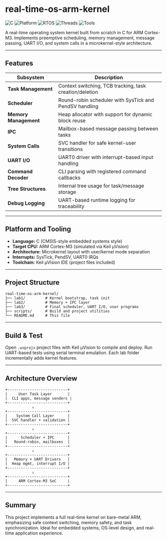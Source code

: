 # real-time-os-arm-kernel

![C](https://img.shields.io/badge/language-C-blue.svg)
![Platform](https://img.shields.io/badge/target-ARM%20Cortex--M3-red.svg)
![RTOS](https://img.shields.io/badge/RTOS-Custom%20Kernel-lightgrey.svg)
![Threads](https://img.shields.io/badge/Multitasking-Preemptive%20%7C%20Cooperative-green)
![Tools](https://img.shields.io/badge/Tools-Keil%20uVision%2C%20CMSIS-lightgrey)

A real-time operating system kernel built from scratch in C for ARM Cortex-M3. Implements preemptive scheduling, memory management, message passing, UART I/O, and system calls in a microkernel-style architecture.

---

## Features

| Subsystem             | Description                                             |
| --------------------- | ------------------------------------------------------- |
| **Task Management**   | Context switching, TCB tracking, task creation/deletion |
| **Scheduler**         | Round-robin scheduler with SysTick and PendSV handling  |
| **Memory Management** | Heap allocator with support for dynamic block reuse     |
| **IPC**               | Mailbox-based message passing between tasks             |
| **System Calls**      | SVC handler for safe kernel-user transitions            |
| **UART I/O**          | UART0 driver with interrupt-based input handling        |
| **Command Decoder**   | CLI parsing with registered command callbacks           |
| **Tree Structures**   | Internal tree usage for task/message storage            |
| **Debug Logging**     | UART-based runtime logging for traceability             |

---

## Platform and Tooling

* **Language:** C (CMSIS-style embedded systems style)
* **Target CPU:** ARM Cortex-M3 (simulated via Keil µVision)
* **Architecture:** Microkernel layout with user/kernel mode separation
* **Interrupts:** SysTick, PendSV, UART0 IRQs
* **Toolchain:** Keil µVision IDE (project files included)

---

## Project Structure

```
real-time-os-arm-kernel/
├── lab1/         # Kernel bootstrap, task init
├── lab2/         # Memory + IPC layer
├── lab3/         # Final scheduler, UART I/O, user programs
├── scripts/      # Build and project utilities
└── README.md     # This file
```

---

## Build & Test

Open `.uvprojx` project files with Keil µVision to compile and deploy. Run UART-based tests using serial terminal emulation. Each lab folder incrementally adds kernel features.

---

## Architecture Overview

```
+---------------------------+
|     User Task Layer       |
|  CLI apps, message senders |
+---------------------------+
            ↓
+---------------------------+
|    System Call Layer      |
|  SVC handler + validation |
+---------------------------+
            ↓
+---------------------------+
|      Scheduler + IPC      |
|   Round-robin, mailboxes  |
+---------------------------+
            ↓
+---------------------------+
|   Memory + UART Drivers   |
|  Heap mgmt, interrupt I/O |
+---------------------------+
            ↓
+---------------------------+
|     ARM Cortex-M3 SoC     |
+---------------------------+
```

---

## Summary

This project implements a full real-time kernel on bare-metal ARM, emphasizing safe context switching, memory safety, and task synchronization. Ideal for embedded systems, OS-level design, and real-time application experience.
